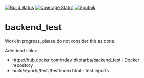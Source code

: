 [![Build Status](https://travis-ci.com/dawidkotarba/backend_test.svg?branch=master)](https://travis-ci.com/dawidkotarba/backend_test)
[![Coverage Status](https://coveralls.io/repos/github/dawidkotarba/backend_test/badge.svg?branch=master)](https://coveralls.io/github/dawidkotarba/backend_test?branch=master)
[![Sputnik](https://sputnik.ci/conf/badge)](https://sputnik.ci/app#/builds/dawidkotarba/backend_test)

# backend_test

Work in progress, please do not consider this as done.

Additional links:
- https://hub.docker.com/r/dawidkotarba/backend_test - Docker repository
- build/reports/tests/test/index.html - test reports